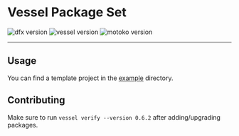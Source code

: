 # Vessel Package Set

![dfx version](https://img.shields.io/badge/dfx-v0.8.1-blue)
![vessel version](https://img.shields.io/badge/vessel-v0.6.2-blue)
![motoko version](https://img.shields.io/badge/motoko-v0.6.10-blue)

---

## Usage

You can find a template project in the [example](./example) directory.

## Contributing

Make sure to run `vessel verify --version 0.6.2` after adding/upgrading packages.
